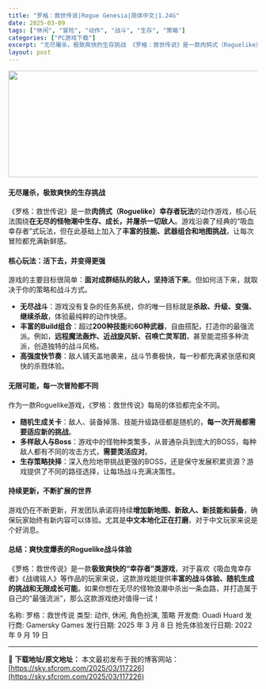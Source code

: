 ```yaml
---
title: "罗格：救世传说|Rogue Genesia|简体中文|1.24G"
date: 2025-03-09
tags: ["休闲", "冒险", "动作", "战斗", "生存", "策略"]
categories: ["PC游戏下载"]
excerpt: "无尽屠杀，极致爽快的生存挑战 《罗格：救世传说》是一款肉鸽式（Roguelike）幸存者玩法的动作游戏，核心玩法围绕在无尽的怪物潮中生存、成长，并屠杀一切敌人。游戏沿袭了经典的“吸血幸存者”式玩法，但在此基础上加入了丰富的技能、武器组合和地图挑战，让每次冒险都充满新鲜感。 核心玩法：活下去，并变得更&hellip;"
layout: post
---
```


<img class="aligncenter size-full wp-image-117227" src="https://sky.sfcrom.com/wp-content/uploads/2025/03/2025030902542552.webp" alt="" width="660" height="215" />
<h4 data-start="38" data-end="63"><strong data-start="43" data-end="61">无尽屠杀，极致爽快的生存挑战</strong></h4>
<p data-start="64" data-end="199">《罗格：救世传说》是一款<strong data-start="76" data-end="99">肉鸽式（Roguelike）幸存者玩法</strong>的动作游戏，核心玩法围绕<strong data-start="111" data-end="136">在无尽的怪物潮中生存、成长，并屠杀一切敌人</strong>。游戏沿袭了经典的“吸血幸存者”式玩法，但在此基础上加入了<strong data-start="165" data-end="184">丰富的技能、武器组合和地图挑战</strong>，让每次冒险都充满新鲜感。</p>

<h4 data-start="201" data-end="226"><strong data-start="206" data-end="224">核心玩法：活下去，并变得更强</strong></h4>
<p data-start="227" data-end="281">游戏的主要目标很简单：<strong data-start="238" data-end="257">面对成群结队的敌人，坚持活下来</strong>。但如何活下来，就取决于你的策略和战斗方式。</p>

<ul data-start="283" data-end="499">
 	<li data-start="283" data-end="345"><strong data-start="285" data-end="293">无尽战斗</strong>：游戏没有复杂的任务系统，你的唯一目标就是<strong data-start="314" data-end="331">杀敌、升级、变强、继续杀敌</strong>，体验最纯粹的动作快感。</li>
 	<li data-start="346" data-end="449"><strong data-start="348" data-end="362">丰富的Build组合</strong>：超过<strong data-start="365" data-end="375">200种技能</strong>和<strong data-start="376" data-end="385">60种武器</strong>，自由搭配，打造你的最强流派。例如，<strong data-start="403" data-end="426">远程魔法轰炸、近战旋风斩、召唤亡灵军团</strong>，甚至能混搭多种流派，创造独特的战斗风格。</li>
 	<li data-start="450" data-end="499"><strong data-start="452" data-end="462">高强度快节奏</strong>：敌人铺天盖地袭来，战斗节奏极快，每一秒都充满紧张感和爽快的杀戮体验。</li>
</ul>
<h4 data-start="501" data-end="525"><strong data-start="506" data-end="523">无限可能，每一次冒险都不同</strong></h4>
<p data-start="526" data-end="564">作为一款Roguelike游戏，《罗格：救世传说》每局的体验都完全不同。</p>

<ul data-start="566" data-end="756">
 	<li data-start="566" data-end="620"><strong data-start="568" data-end="578">随机生成关卡</strong>：敌人、装备掉落、技能升级路径都是随机的，<strong data-start="599" data-end="617">每一次开局都需要适应新的挑战</strong>。</li>
 	<li data-start="621" data-end="689"><strong data-start="623" data-end="636">多样敌人与Boss</strong>：游戏中的怪物种类繁多，从普通杂兵到庞大的BOSS，每种敌人都有不同的攻击方式，<strong data-start="676" data-end="686">需要灵活应对</strong>。</li>
 	<li data-start="690" data-end="756"><strong data-start="692" data-end="702">生存策略抉择</strong>：深入危险地带挑战更强的BOSS，还是保守发展积累资源？游戏提供了不同的路径选择，让每场战斗充满决策性。</li>
</ul>
<h4 data-start="758" data-end="781"><strong data-start="763" data-end="779">持续更新，不断扩展的世界</strong></h4>
<p data-start="782" data-end="869">游戏仍在不断更新，开发团队承诺将持续<strong data-start="800" data-end="820">增加新地图、新敌人、新技能和装备</strong>，确保玩家始终有新内容可以体验。尤其是<strong data-start="839" data-end="852">中文本地化正在打磨</strong>，对于中文玩家来说是个好消息。</p>

<h4 data-start="871" data-end="904"><strong data-start="876" data-end="902">总结：爽快度爆表的Roguelike战斗体验</strong></h4>
<p data-start="905" data-end="1044" data-is-last-node="" data-is-only-node="">《罗格：救世传说》是一款<strong data-start="917" data-end="934">极致爽快的“幸存者”类游戏</strong>，对于喜欢《吸血鬼幸存者》《战魂铭人》等作品的玩家来说，这款游戏能提供<strong data-start="969" data-end="995">丰富的战斗体验、随机生成的挑战和无限成长可能</strong>。如果你想在无尽的怪物浪潮中杀出一条血路，并打造属于自己的“最强流派”，那么这款游戏绝对值得一试！</p>
名称: 罗格：救世传说
类型: 动作, 休闲, 角色扮演, 策略
开发商: Ouadi Huard
发行商: Gamersky Games
发行日期: 2025 年 3 月 8 日
抢先体验发行日期: 2022 年 9 月 19 日

---
📖 **下载地址/原文地址：** 本文最初发布于我的博客网站：[https://sky.sfcrom.com/2025/03/117226](https://sky.sfcrom.com/2025/03/117226)
